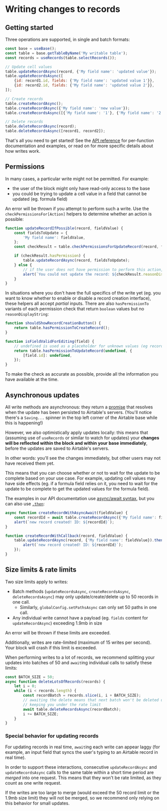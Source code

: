 # Writing changes to records

<!-- NOTE(evanhahn): This file will soon be moved to the docs/ subproject. -->

## Getting started

Three operations are supported, in single and batch formats:

```js
const base = useBase();
const table = base.getTableByName('My writable table');
const records = useRecords(table.selectRecords());

// Update cell values
table.updateRecordAsync(record, {'My field name': 'updated value'});
table.updateRecordsAsync([
    {id: record1.id, fields: {'My field name': 'updated value 1'}},
    {id: record2.id, fields: {'My field name': 'updated value 2'}},
]);

// Create records
table.createRecordAsync();
table.createRecordAsync({'My field name': 'new value'});
table.createRecordsAsync([{'My field name': '1'}, {'My field name': '2'}, {'My field name': '3'}]);

// Delete records
table.deleteRecordAsync(record);
table.deleteRecordsAsync([record1, record2]);
```

That's all you need to get started! See the
[API reference](https://github.com/Airtable/blocks/tree/master/packages/sdk/docs/api.md) for
per-function documentation and examples, or read on for more specific details about how writes work.

## Permissions

In many cases, a particular write might not be permitted. For example:

-   the user of the block might only have read-only access to the base
-   you could be trying to update a cell value in a field that cannot be updated (eg. formula field)

An error will be thrown if you attempt to perform such a write. Use the
`checkPermissionsFor[Action]` helpers to determine whether an action is possible:

```js
function updateRecordIfPossible(record, fieldValue) {
    const fieldsToUpdate = {
        'My field name': fieldValue,
    };
    const checkResult = table.checkPermissionsForUpdateRecord(record, fieldsToUpdate);

    if (checkResult.hasPermission) {
        table.updateRecordAsync(record, fieldsToUpdate);
    } else {
        // if the user does not have permission to perform this action, we provide a message explaining why
        alert(`You could not update the record: ${checkResult.reasonDisplayString}`);
    }
}
```

In situations where you don't have the full specifics of the write yet (eg. you want to know whether
to enable or disable a record creation interface), these helpers all accept _partial_ inputs. There
are also `hasPermissionTo` variants of each permission check that return `boolean` values but no
`reasonDisplayString`:

```js
function shouldShowRecordCreationButton() {
    return table.hasPermissionToCreateRecord();
}

function isFieldValidForEditing(field) {
    // undefined is used as a placeholder for unknown values (eg record being edited, new cell value)
    return table.hasPermissionToUpdateRecord(undefined, {
        [field.id]: undefined,
    });
}
```

To make the check as accurate as possible, provide all the information you have available at the
time.

## Asynchronous updates

All write methods are asynchronous: they return a
[promise](https://developer.mozilla.org/en-US/docs/Web/JavaScript/Reference/Global_Objects/Promise)
that resolves when the update has been persisted to Airtable's servers. (You'll notice there's a
`Saving...` spinner in the top left corner of the Airtable base while this is happening!)

However, we also optimistically apply updates locally: this means that (assuming use of `useRecords`
or similar to watch for updates) your **changes will be reflected within the block and within your
base immediately**, before the updates are saved to Airtable's servers.

In other words: you'll see the changes immediately, but other users may not have received them yet.

This means that you can choose whether or not to wait for the update to be complete based on your
use case. For example, updating cell values may have side effects (eg. if a formula field relies on
it, you need to wait for the update to be complete to get the updated values for the formula field).

The examples in our API documentation use
[async/await syntax](https://developer.mozilla.org/en-US/docs/Web/JavaScript/Reference/Statements/async_function),
but you can also use
[`.then`](https://developer.mozilla.org/en-US/docs/Web/JavaScript/Reference/Global_Objects/Promise):

```js
async function createRecordWithAsyncAwait(fieldValue) {
    const recordId = await table.createRecordAsync({'My field name': fieldValue});
    alert(`new record created! ID: ${recordId}`);
}

function createRecordWithCallback(record, fieldValue) {
    table.updateRecordAsync(record, {'My field name': fieldValue}).then(function(recordId) {
        alert(`new record created! ID: ${recordId}`);
    });
}
```

## Size limits & rate limits

Two size limits apply to writes:

-   Batch methods (`updateRecordsAsync`, `createRecordsAsync`, `deleteRecordsAsync`) may only
    update/create/delete up to 50 records in one call.
    -   Similarly, `globalConfig.setPathsAsync` can only set 50 paths in one call.
-   Any individual write cannot have a payload (eg. `fields` content for `updateRecordAsync`)
    exceeding 1.9mb in size

An error will be thrown if these limits are exceeded.

Additionally, writes are rate-limited (maximum of 15 writes per second). Your block will crash if
this limit is exceeded.

When performing writes to a lot of records, we recommend splitting your updates into batches of 50
and `await`ing individual calls to satisfy these limits:

```js
const BATCH_SIZE = 50;
async function deleteLotsOfRecords(records) {
    let i = 0;
    while (i < records.length) {
        const recordBatch = records.slice(i, i + BATCH_SIZE);
        // awaiting the delete means that next batch won't be deleted until the current batch has been fully deleted,
        // keeping you under the rate limit
        await table.deleteRecordsAsync(recordBatch);
        i += BATCH_SIZE;
    }
}
```

### Special behavior for updating records

For updating records in real time, `await`ing each write can appear laggy (for example, an input
field that syncs the user's typing to an Airtable record in real time).

In order to support these interactions, consecutive `updateRecordAsync` and `updateRecordsAsync`
calls to the same table within a short time period are _merged_ into one request. This means that
they won't be rate limited, as they count as one write request.

If the writes are too large to merge (would exceed the 50 record limit or the 1.9mb size limit) they
will not be merged, so we recommend only relying on this behavior for small updates.
